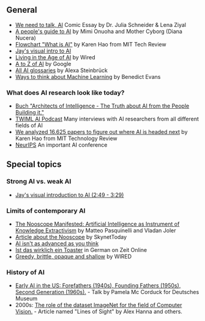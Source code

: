 ## General

- [We need to talk, AI](https://weneedtotalk.ai/) Comic Essay by Dr. Julia Schneider & Lena Ziyal
- [A people's guide to AI](https://alliedmedia.org/resources/peoples-guide-to-ai) by Mimi Onuoha and Mother Cyborg (Diana Nucera)
- [Flowchart "What is AI"](https://www.technologyreview.com/2018/11/10/139137/is-this-ai-we-drew-you-a-flowchart-to-work-it-out/) by Karen Hao from MIT Tech Review
- [Jay's visual intro to AI](https://www.youtube.com/watch?v=mSTCzNgDJy4)
- [Living in the Age of AI](https://www.wired.com/video/watch/machine-learning-living-in-the-age-of-ai-film) by Wired
- [A to Z of AI](https://atozofai.withgoogle.com) by Google
- [All AI glossaries](https://www.are.na/alexa-steinbruck/ai-glossaries) by Alexa Steinbrück
- [Ways to think about Machine Learning](https://www.ben-evans.com/benedictevans/2018/06/22/ways-to-think-about-machine-learning-8nefy) by Benedict Evans

### What does AI research look like today?
- [Buch "Architects of Intelligence - The Truth about AI from the People Building it."](https://bdtechtalks.com/2019/11/11/martin-ford-architects-of-intelligence-ai/)
- [TWIML AI Podcast](https://twimlai.com/shows/) Many interviews with AI researchers from all different fields of AI
- [We analyzed 16.625 papers to figure out where AI is headed next](https://www.technologyreview.com/2019/01/25/1436/we-analyzed-16625-papers-to-figure-out-where-ai-is-headed-next/) by Karen Hao from MIT Technology Review
- [NeurIPS](https://nips.cc/) An important AI conference

## Special topics

### Strong AI vs. weak AI

- [Jay's visual introduction to AI (2:49 - 3:29)](https://www.youtube.com/watch?v=mSTCzNgDJy4)

### Limits of contemporary AI

- [The Nooscope Manifested: Artificial Intelligence as Instrument of Knowledge Extractivism](https://nooscope.ai) by Matteo Pasquinelli and Vladan Joler
- [Article about the Nooscope](https://www.skynettoday.com/editorials/nooscope) by SkynetToday
- [AI isn't as advanced as you think](https://onezero.medium.com/a-i-isnt-as-advanced-as-you-think-eeeaf4b085cf)
- [Ist das wirklich ein Toaster](https://www.zeit.de/2019/47/kuenstliche-intelligenz-neuronale-netze-muster-erkennung-forschung) in German on Zeit Online
- [Greedy, brittle, opaque and shallow](https://www.wired.com/story/greedy-brittle-opaque-and-shallow-the-downsides-to-deep-learning/) by WIRED

### History of AI

- [Early AI in the US: Forefathers (1940s), Founding Fathers (1950s), Second Generation (1960s).](https://www.youtube.com/watch?v=-Wo3ttGOJ9w) - Talk by Pamela Mc Corduck for Deutsches Museum
- 2000s: [The role of the dataset ImageNet for the field of Computer Vision.](https://logicmag.io/commons/lines-of-sight/) -  Article named "Lines of Sight" by Alex Hanna and others.
